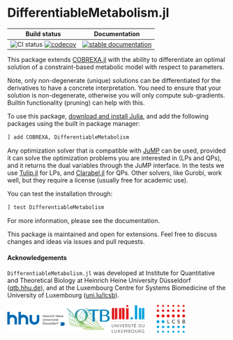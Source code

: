 # DifferentiableMetabolism.jl

| Build status | Documentation |
|:---:|:---:|
| ![CI status](https://github.com/stelmo/DifferentiableMetabolism.jl/workflows/CI/badge.svg?branch=master) [![codecov](https://codecov.io/gh/stelmo/DifferentiableMetabolism.jl/branch/master/graph/badge.svg?token=A2ui7exGIH)](https://codecov.io/gh/stelmo/DifferentiableMetabolism.jl) | [![stable documentation](https://img.shields.io/badge/docs-stable-blue)](https://stelmo.github.io/DifferentiableMetabolism.jl/stable) |

This package extends [COBREXA.jl](https://github.com/LCSB-BioCore/COBREXA.jl)
with the ability to differentiate an optimal solution of a constraint-based
metabolic model with respect to parameters. 

Note, only non-degenerate (unique) solutions can be differentiated for the
derivatives to have a concrete interpretation. You need to ensure that your
solution is non-degenerate, otherwise you will only compute sub-gradients.
Builtin functionality (pruning) can help with this.

To use this package, [download and install Julia](https://julialang.org/downloads/), and add 
the following packages using the built in package manager:
```julia
] add COBREXA, DifferentiableMetabolism
```
Any optimization solver that is compatible with [JuMP](https://jump.dev/)
can be used, provided it can solve the optimization problems you are interested
in (LPs and QPs), and it returns the dual variables through the JuMP interface.
In the tests we use [Tulip.jl](https://github.com/ds4dm/Tulip.jl) for LPs, and
[Clarabel.jl](https://github.com/oxfordcontrol/Clarabel.jl) for QPs. Other
solvers, like Gurobi, work well, but they require a license (usually free for
academic use).

You can test the installation through:
```julia
] test DifferentiableMetabolism
```

For more information, please see the documentation.

This package is maintained and open for extensions. Feel free to discuss changes
and ideas via issues and pull requests.

#### Acknowledgements

`DifferentiableMetabolism.jl` was developed at Institute for Quantitative and
Theoretical Biology at Heinrich Heine University Düsseldorf
([qtb.hhu.de](https://www.qtb.hhu.de/en/)), and at the Luxembourg Centre for
Systems Biomedicine of the University of Luxembourg
([uni.lu/lcsb](https://www.uni.lu/lcsb)).

<img src="docs/src/assets/hhu.svg" alt="HHU logo" height="64px" style="height:64px; width:auto">   <img src="docs/src/assets/qtb.svg" alt="QTB logo" height="64px" style="height:64px; width:auto">   <img src="docs/src/assets/unilu.svg" alt="Uni.lu logo" height="64px">   <img src="docs/src/assets/lcsb.svg" alt="LCSB logo" height="64px">
